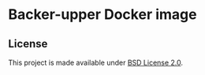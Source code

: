 # Backer-upper Docker image

## License

This project is made available under [BSD License 2.0](https://github.com/quartictech/backer-upper/blob/develop/LICENSE).
